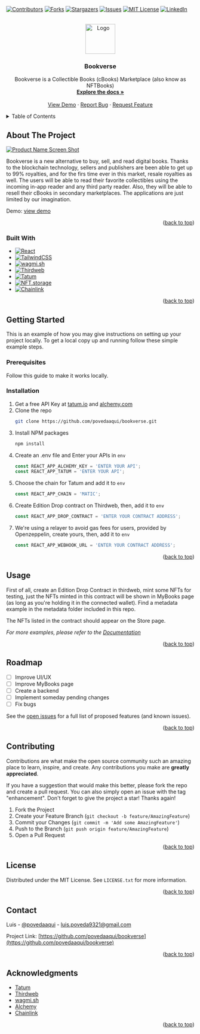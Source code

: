 <!-- Improved compatibility of back to top link: See: https://github.com/othneildrew/Best-README-Template/pull/73 -->
<a name="readme-top"></a>
<!--
*** Thanks for checking out the Best-README-Template. If you have a suggestion
*** that would make this better, please fork the repo and create a pull request
*** or simply open an issue with the tag "enhancement".
*** Don't forget to give the project a star!
*** Thanks again! Now go create something AMAZING! :D
-->



<!-- PROJECT SHIELDS -->
<!--
*** I'm using markdown "reference style" links for readability.
*** Reference links are enclosed in brackets [ ] instead of parentheses ( ).
*** See the bottom of this document for the declaration of the reference variables
*** for contributors-url, forks-url, etc. This is an optional, concise syntax you may use.
*** https://www.markdownguide.org/basic-syntax/#reference-style-links
-->
[![Contributors][contributors-shield]][contributors-url]
[![Forks][forks-shield]][forks-url]
[![Stargazers][stars-shield]][stars-url]
[![Issues][issues-shield]][issues-url]
[![MIT License][license-shield]][license-url]
[![LinkedIn][linkedin-shield]][linkedin-url]



<!-- PROJECT LOGO -->
<br />
<div align="center">
  <a href="https://github.com/povedaaqui/bookverse">
    <img src="images/logo.png" alt="Logo" width="80" height="80">
  </a>

<h3 align="center">Bookverse</h3>

  <p align="center">
    Bookverse is a Collectible Books (cBooks) Marketplace (also know as NFTBooks)
    <br />
    <a href="https://github.com/povedaaqui/bookverse"><strong>Explore the docs »</strong></a>
    <br />
    <br />
    <a href="https://bookverse.vercel.app/">View Demo</a>
    ·
    <a href="https://github.com/povedaaqui/bookverse/issues">Report Bug</a>
    ·
    <a href="https://github.com/povedaaqui/bookverse/issues">Request Feature</a>
  </p>
</div>



<!-- TABLE OF CONTENTS -->
<details>
  <summary>Table of Contents</summary>
  <ol>
    <li>
      <a href="#about-the-project">About The Project</a>
      <ul>
        <li><a href="#built-with">Built With</a></li>
      </ul>
    </li>
    <li>
      <a href="#getting-started">Getting Started</a>
      <ul>
        <li><a href="#prerequisites">Prerequisites</a></li>
        <li><a href="#installation">Installation</a></li>
      </ul>
    </li>
    <li><a href="#usage">Usage</a></li>
    <li><a href="#roadmap">Roadmap</a></li>
    <li><a href="#contributing">Contributing</a></li>
    <li><a href="#license">License</a></li>
    <li><a href="#contact">Contact</a></li>
    <li><a href="#acknowledgments">Acknowledgments</a></li>
  </ol>
</details>



<!-- ABOUT THE PROJECT -->
## About The Project

[![Product Name Screen Shot][product-screenshot]](https://example.com)

Bookverse is a new alternative to buy, sell, and read digital books. Thanks to the blockchain technology, sellers and publishers are been able to get up to 99% royalties, and for the firs time ever in this market, resale royalties as well. The users will be able to read their favorite collectibles using the incoming in-app reader and any third party reader. Also, they will be able to resell their cBooks in secondary marketplaces. The applications are just limited by our imagination.

Demo: <a href="https://bookverse.vercel.app/">view demo</a>

<p align="right">(<a href="#readme-top">back to top</a>)</p>



### Built With

* [![React][React.js]][React-url]
* [![TailwindCSS][TailwindCSS]][TailwindCSS]
* [![wagmi.sh][wagmi.sh]][wagmi.sh]
* [![Thirdweb][Thirdweb.com]][Thirdweb.com]
* [![Tatum][Tatum]][Tatum-url]
* [![NFT.storage][NFT.storage]][NFT.storage]
* [![Chainlink][Chainlink]][Chainlink]

<p align="right">(<a href="#readme-top">back to top</a>)</p>



<!-- GETTING STARTED -->
## Getting Started

This is an example of how you may give instructions on setting up your project locally.
To get a local copy up and running follow these simple example steps.

### Prerequisites

Follow this guide to make it works locally.

### Installation

1. Get a free API Key at [tatum.io](https://tatum.io) and [alchemy.com](https://alchemy.com)
2. Clone the repo
   ```sh
   git clone https://github.com/povedaaqui/bookverse.git
   ```
3. Install NPM packages
   ```sh
   npm install
   ```
4. Create an .env file and Enter your APIs in `env`
   ```js
   const REACT_APP_ALCHEMY_KEY = 'ENTER YOUR API';
   const REACT_APP_TATUM = 'ENTER YOUR API';
   ```
5. Choose the chain for Tatum and add it to `env`
   ```js
   const REACT_APP_CHAIN = 'MATIC';
   ```
6. Create Edition Drop contract on Thirdweb, then, add it to `env`
   ```js
   const REACT_APP_DROP_CONTRACT = 'ENTER YOUR CONTRACT ADDRESS';
   ```
7. We're using a relayer to avoid gas fees for users, provided by Openzeppelin, create yours, then, add it to `env`
   ```js
   const REACT_APP_WEBHOOK_URL = 'ENTER YOUR CONTRACT ADDRESS';
   ```

<p align="right">(<a href="#readme-top">back to top</a>)</p>



<!-- USAGE EXAMPLES -->
## Usage

First of all, create an Edition Drop Contract in thirdweb, mint some NFTs for testing, just the NFTs minted in this contract will be shown in MyBooks page (as long as you're holding it in the connected wallet). Find a metadata example in the metadata folder included in this repo.

The NFTs listed in the contract should appear on the Store page.

_For more examples, please refer to the [Documentation](https://github.com/PovedaAqui/bookverse)_

<p align="right">(<a href="#readme-top">back to top</a>)</p>



<!-- ROADMAP -->
## Roadmap

- [ ] Improve UI/UX
- [ ] Improve MyBooks page
- [ ] Create a backend
- [ ] Implement someday pending changes
- [ ] Fix bugs

See the [open issues](https://github.com/povedaaqui/bookverse/issues) for a full list of proposed features (and known issues).

<p align="right">(<a href="#readme-top">back to top</a>)</p>



<!-- CONTRIBUTING -->
## Contributing

Contributions are what make the open source community such an amazing place to learn, inspire, and create. Any contributions you make are **greatly appreciated**.

If you have a suggestion that would make this better, please fork the repo and create a pull request. You can also simply open an issue with the tag "enhancement".
Don't forget to give the project a star! Thanks again!

1. Fork the Project
2. Create your Feature Branch (`git checkout -b feature/AmazingFeature`)
3. Commit your Changes (`git commit -m 'Add some AmazingFeature'`)
4. Push to the Branch (`git push origin feature/AmazingFeature`)
5. Open a Pull Request

<p align="right">(<a href="#readme-top">back to top</a>)</p>



<!-- LICENSE -->
## License

Distributed under the MIT License. See `LICENSE.txt` for more information.

<p align="right">(<a href="#readme-top">back to top</a>)</p>



<!-- CONTACT -->
## Contact

Luis - [@povedaaqui](https://twitter.com/povedaaqui) - luis.poveda9321@gmail.com

Project Link: [https://github.com/povedaaqui/bookverse](https://github.com/povedaaqui/bookverse)

<p align="right">(<a href="#readme-top">back to top</a>)</p>



<!-- ACKNOWLEDGMENTS -->
## Acknowledgments

* [Tatum](https://tatum.io)
* [Thirdweb](https://thirdweb.com)
* [wagmi.sh](https://wagmi.sh)
* [Alchemy](https://alchemy.com)
* [Chainlink](https://chain.link)

<p align="right">(<a href="#readme-top">back to top</a>)</p>



<!-- MARKDOWN LINKS & IMAGES -->
<!-- https://www.markdownguide.org/basic-syntax/#reference-style-links -->
[contributors-shield]: https://img.shields.io/github/contributors/povedaaqui/bookverse.svg?style=for-the-badge
[contributors-url]: https://github.com/povedaaqui/bookverse/graphs/contributors
[forks-shield]: https://img.shields.io/github/forks/povedaaqui/bookverse.svg?style=for-the-badge
[forks-url]: https://github.com/povedaaqui/bookverse/network/members
[stars-shield]: https://img.shields.io/github/stars/povedaaqui/bookverse.svg?style=for-the-badge
[stars-url]: https://github.com/povedaaqui/bookverse/stargazers
[issues-shield]: https://img.shields.io/github/issues/povedaaqui/bookverse.svg?style=for-the-badge
[issues-url]: https://github.com/povedaaqui/bookverse/issues
[license-shield]: https://img.shields.io/github/license/povedaaqui/bookverse.svg?style=for-the-badge
[license-url]: https://github.com/povedaaqui/bookverse/blob/master/LICENSE.txt
[linkedin-shield]: https://img.shields.io/badge/-LinkedIn-black.svg?style=for-the-badge&logo=linkedin&colorB=555
[linkedin-url]: https://linkedin.com/in/luiscarlospoveda
[product-screenshot]: images/screenshot.png
[Next.js]: https://img.shields.io/badge/next.js-000000?style=for-the-badge&logo=nextdotjs&logoColor=white
[Next-url]: https://nextjs.org/
[React.js]: https://img.shields.io/badge/React-20232A?style=for-the-badge&logo=react&logoColor=61DAFB
[React-url]: https://reactjs.org/
[Vue.js]: https://img.shields.io/badge/Vue.js-35495E?style=for-the-badge&logo=vuedotjs&logoColor=4FC08D
[Vue-url]: https://vuejs.org/
[Angular.io]: https://img.shields.io/badge/Angular-DD0031?style=for-the-badge&logo=angular&logoColor=white
[Angular-url]: https://angular.io/
[Svelte.dev]: https://img.shields.io/badge/Svelte-4A4A55?style=for-the-badge&logo=svelte&logoColor=FF3E00
[Svelte-url]: https://svelte.dev/
[Laravel.com]: https://img.shields.io/badge/Laravel-FF2D20?style=for-the-badge&logo=laravel&logoColor=white
[Laravel-url]: https://laravel.com
[Bootstrap.com]: https://img.shields.io/badge/Bootstrap-563D7C?style=for-the-badge&logo=bootstrap&logoColor=white
[Bootstrap-url]: https://getbootstrap.com
[JQuery.com]: https://img.shields.io/badge/jQuery-0769AD?style=for-the-badge&logo=jquery&logoColor=white
[JQuery-url]: https://jquery.com 
[TailwindCSS]: https://img.shields.io/badge/Tailwind_CSS-38B2AC?style=for-the-badge&logo=tailwind-css&logoColor=white
[wagmi.sh]: https://img.shields.io/badge/wagmi.sh-wagmi.sh-black
[nftport.xyz]: https://img.shields.io/badge/nftport.xyz-nftport.xyz-black
[Thirdweb.com]: https://img.shields.io/badge/thirdweb.com-thirdweb.com-purple
[Chainlink]: https://img.shields.io/badge/chainlink-chain.link-blue
[NFT.storage]: https://img.shields.io/badge/NFT.storage-NFT.storage-yellow
[Tatum]: https://img.shields.io/badge/Tatum-Tatum.io-blue
[Tatum-url]: https://tatum.io
